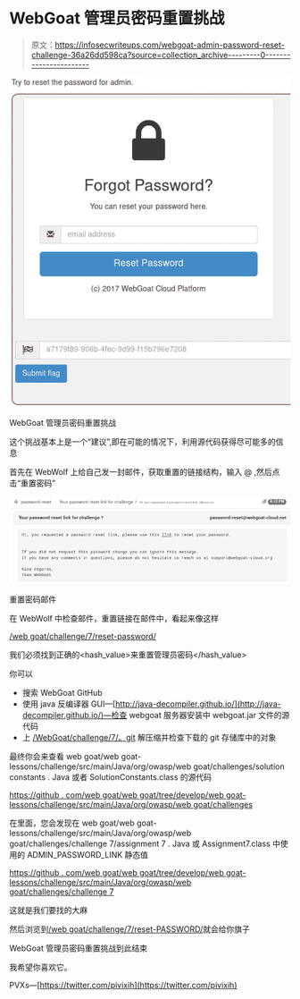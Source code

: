# WebGoat 管理员密码重置挑战

> 原文：<https://infosecwriteups.com/webgoat-admin-password-reset-challenge-36a26dd598ca?source=collection_archive---------0----------------------->

![](img/4fbb238cf36e33cdb1f17c1be39d28d2.png)

WebGoat 管理员密码重置挑战

这个挑战基本上是一个“建议”,即在可能的情况下，利用源代码获得尽可能多的信息

首先在 WebWolf 上给自己发一封邮件，获取重置的链接结构，输入 <username>@ <anydomain>,然后点击“重置密码”</anydomain></username>

![](img/d54ba2067d5abf52d49f77da8c2177c6.png)

重置密码邮件

在 WebWolf 中检查邮件，重置链接在邮件中，看起来像这样

[/web goat/challenge/7/reset-password/<HASH _ VALUE>](http://192.168.56.104:8080/WebGoat/challenge/7/reset-password/<HASH_VALUE>)

我们必须找到正确的<hash_value>来重置管理员密码</hash_value>

你可以

*   搜索 WebGoat GitHub
*   使用 java 反编译器 GUI—[http://java-decompiler.github.io/](http://java-decompiler.github.io/)—检查 webgoat 服务器安装中 webgoat.jar 文件的源代码
*   上 [/WebGoat/challenge/7/。git](http://192.168.56.104:8080/WebGoat/challenge/7/.git) 解压缩并检查下载的 git 存储库中的对象

最终你会来查看 web goat/web goat-lessons/challenge/src/main/Java/org/owasp/web goat/challenges/solution constants . Java 或者 SolutionConstants.class 的源代码

[https://github . com/web goat/web goat/tree/develop/web goat-lessons/challenge/src/main/Java/org/owasp/web goat/challenges](https://github.com/WebGoat/WebGoat/tree/develop/webgoat-lessons/challenge/src/main/java/org/owasp/webgoat/challenges)

在里面，您会发现在 web goat/web goat-lessons/challenge/src/main/Java/org/owasp/web goat/challenges/challenge 7/assignment 7 . Java 或 Assignment7.class 中使用的 ADMIN_PASSWORD_LINK 静态值

[https://github . com/web goat/web goat/tree/develop/web goat-lessons/challenge/src/main/Java/org/owasp/web goat/challenges/challenge 7](https://github.com/WebGoat/WebGoat/tree/develop/webgoat-lessons/challenge/src/main/java/org/owasp/webgoat/challenges/challenge7)

这就是我们要找的大麻

然后浏览到[/web goat/challenge/7/reset-PASSWORD/<ADMIN _ PASSWORD _ LINK>](http://192.168.56.104:8080/WebGoat/challenge/7/reset-password/<ADMIN_PASSWORD_LINK>)就会给你旗子

WebGoat 管理员密码重置挑战到此结束

我希望你喜欢它。

PVXs—[https://twitter.com/pivixih](https://twitter.com/pivixih)